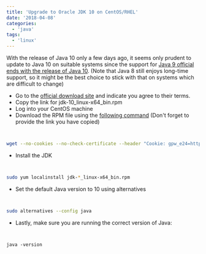 ```yaml
---
title: 'Upgrade to Oracle JDK 10 on CentOS/RHEL'
date: '2018-04-08'
categories:
  - 'java'
tags:
  - 'linux'
---
```


With the release of Java 10 only a few days ago, it seems only prudent to update to Java 10 on suitable systems since the support for [Java 9 official ends with the release of Java 10](http://www.oracle.com/technetwork/java/eol-135779.html). (Note that Java 8 still enjoys long-time support, so it might be the best choice to stick with that on systems which are difficult to change)

- Go to the [official download site](http://www.oracle.com/technetwork/java/javase/downloads/jdk10-downloads-4416644.html) and indicate you agree to their terms.
- Copy the link for jdk-10_linux-x64_bin.rpm
- Log into your CentOS machine
- Download the RPM file using the [following command](https://www.digitalocean.com/community/tutorials/how-to-install-java-on-centos-and-fedora) (Don't forget to provide the link you have copied)

```bash


wget --no-cookies --no-check-certificate --header "Cookie: gpw_e24=http%3A%2F%2Fwww.oracle.com%2F; oraclelicense=accept-securebackup-cookie" [paste copied link here]

```

- Install the JDK

```bash


sudo yum localinstall jdk-*_linux-x64_bin.rpm

```

- Set the default Java version to 10 using alternatives

```bash


sudo alternatives --config java

```

- Lastly, make sure you are running the correct version of Java:

```


java -version

```
